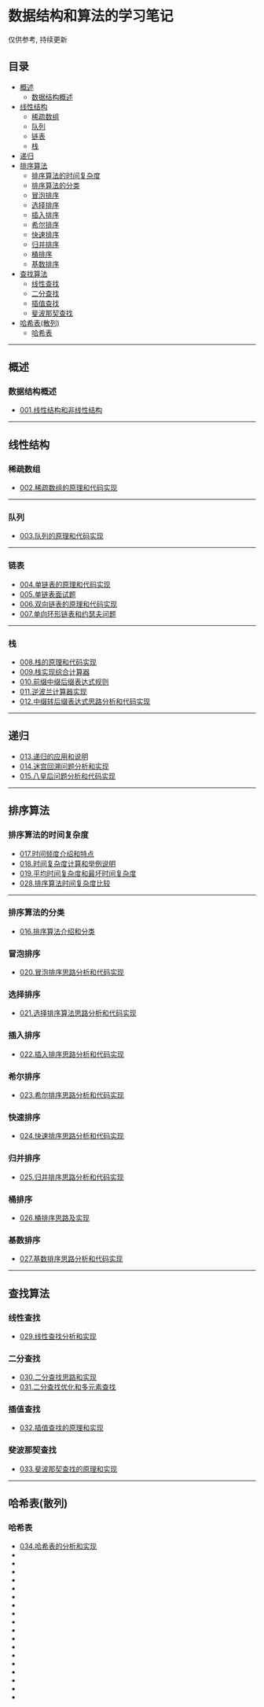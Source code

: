 <h1>数据结构和算法的学习笔记 </h1>
仅供参考, 持续更新  


<h2>目录</h2>
<!-- TOC -->

- [概述](#概述)
  - [数据结构概述](#数据结构概述)
- [线性结构](#线性结构)
  - [稀疏数组](#稀疏数组)
  - [队列](#队列)
  - [链表](#链表)
  - [栈](#栈)
- [递归](#递归)
- [排序算法](#排序算法)
  - [排序算法的时间复杂度](#排序算法的时间复杂度)
  - [排序算法的分类](#排序算法的分类)
  - [冒泡排序](#冒泡排序)
  - [选择排序](#选择排序)
  - [插入排序](#插入排序)
  - [希尔排序](#希尔排序)
  - [快速排序](#快速排序)
  - [归并排序](#归并排序)
  - [桶排序](#桶排序)
  - [基数排序](#基数排序)
- [查找算法](#查找算法)
  - [线性查找](#线性查找)
  - [二分查找](#二分查找)
  - [插值查找](#插值查找)
  - [斐波那契查找](#斐波那契查找)
- [哈希表(散列)](#哈希表散列)
  - [哈希表](#哈希表)

<!-- /TOC -->
****

## 概述

### 数据结构概述
- <a href="01.algorithm_notes\001.线性结构和非线性结构.md">001.线性结构和非线性结构</a>

****

## 线性结构

### 稀疏数组
- <a href="01.algorithm_notes\002.稀疏数组的原理和代码实现.md">002.稀疏数组的原理和代码实现</a>

****
### 队列
- <a href="01.algorithm_notes\003.队列的原理和代码实现.md">003.队列的原理和代码实现</a>

****
### 链表
- <a href="01.algorithm_notes\004.单链表的原理和代码实现.md">004.单链表的原理和代码实现</a>
- <a href="01.algorithm_notes\005.单链表面试题.md">005.单链表面试题</a>
- <a href="01.algorithm_notes\006.双向链表的原理和代码实现.md">006.双向链表的原理和代码实现</a>
- <a href="01.algorithm_notes\007.单向环形链表和约瑟夫问题.md">007.单向环形链表和约瑟夫问题</a>

****
### 栈
- <a href="01.algorithm_notes\008.栈的原理和代码实现.md">008.栈的原理和代码实现</a>
- <a href="01.algorithm_notes\009.栈实现综合计算器.md">009.栈实现综合计算器</a>
- <a href="01.algorithm_notes\010.前缀中缀后缀表达式规则.md">010.前缀中缀后缀表达式规则</a>
- <a href="01.algorithm_notes\011.逆波兰计算器实现.md">011.逆波兰计算器实现</a>
- <a href="01.algorithm_notes\012.中缀转后缀表达式思路分析和代码实现.md">012.中缀转后缀表达式思路分析和代码实现</a>

****
## 递归
- <a href="01.algorithm_notes\013.递归的应用和说明.md">013.递归的应用和说明</a>
- <a href="01.algorithm_notes\014.迷宫回溯问题分析和实现.md">014.迷宫回溯问题分析和实现</a>  
- <a href="01.algorithm_notes\015.八皇后问题分析和代码实现.md">015.八皇后问题分析和代码实现</a>

****

## 排序算法

### 排序算法的时间复杂度
- <a href="01.algorithm_notes\017.时间频度介绍和特点.md">017.时间频度介绍和特点</a>
- <a href="01.algorithm_notes\018.时间复杂度计算和举例说明.md">018.时间复杂度计算和举例说明</a>
- <a href="01.algorithm_notes\019.平均时间复杂度和最坏时间复杂度.md">019.平均时间复杂度和最坏时间复杂度</a>
- <a href="01.algorithm_notes\028.排序算法时间复杂度比较.md">028.排序算法时间复杂度比较</a>

****
### 排序算法的分类
- <a href="01.algorithm_notes\016.排序算法介绍和分类.md">016.排序算法介绍和分类</a>

### 冒泡排序
- <a href="01.algorithm_notes\020.冒泡排序思路分析和代码实现.md">020.冒泡排序思路分析和代码实现</a>

### 选择排序
- <a href="01.algorithm_notes\021.选择排序算法思路分析和代码实现.md">021.选择排序算法思路分析和代码实现</a>  

### 插入排序
- <a href="01.algorithm_notes\022.插入排序思路分析和代码实现.md">022.插入排序思路分析和代码实现</a>

### 希尔排序
- <a href="01.algorithm_notes\023.希尔排序思路分析和代码实现.md">023.希尔排序思路分析和代码实现</a>

### 快速排序
- <a href="01.algorithm_notes\024.快速排序思路分析和代码实现.md">024.快速排序思路分析和代码实现</a>

### 归并排序
- <a href="01.algorithm_notes\025.归并排序思路分析和代码实现.md">025.归并排序思路分析和代码实现</a>  

### 桶排序
- <a href="01.algorithm_notes\026.桶排序思路及实现.md">026.桶排序思路及实现</a>

### 基数排序
- <a href="01.algorithm_notes\027.基数排序思路分析和代码实现.md">027.基数排序思路分析和代码实现</a>

****
## 查找算法

### 线性查找
- <a href="01.algorithm_notes\029.线性查找分析和实现.md">029.线性查找分析和实现</a>

### 二分查找
- <a href="01.algorithm_notes\030.二分查找思路和实现.md">030.二分查找思路和实现</a>
- <a href="01.algorithm_notes\031.二分查找优化和多元素查找.md">031.二分查找优化和多元素查找</a>  

### 插值查找
- <a href="01.algorithm_notes\032.插值查找的原理和实现.md">032.插值查找的原理和实现</a>

### 斐波那契查找
- <a href="01.algorithm_notes\033.斐波那契查找的原理和实现.md">033.斐波那契查找的原理和实现</a>

****
## 哈希表(散列)
### 哈希表
- <a href="01.algorithm_notes\034.哈希表的分析和实现.md">034.哈希表的分析和实现</a>
- <a href=""></a>
- <a href=""></a>
- <a href=""></a>
- <a href=""></a>
- <a href=""></a>
- <a href=""></a>
- <a href=""></a>
- <a href=""></a>
- <a href=""></a>
- <a href=""></a>  
- <a href=""></a>
- <a href=""></a>
- <a href=""></a>
- <a href=""></a>
- <a href=""></a>
- <a href=""></a>
- <a href=""></a>
- <a href=""></a>